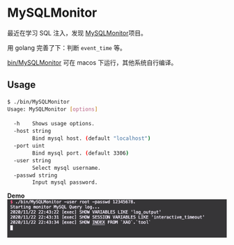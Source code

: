 # MySQLMonitor

最近在学习 SQL 注入，发现 [MySQLMonitor](https://github.com/TheKingOfDuck/MySQLMonitor)项目。

用 golang 完善了下：判断 `event_time` 等。

[bin/MySQLMonitor](./bin/MySQLMonitor) 可在 macos 下运行，其他系统自行编译。

## Usage
```bash
$ ./bin/MySQLMonitor 
Usage: MySQLMonitor [options]

  -h    Shows usage options.
  -host string
        Bind mysql host. (default "localhost")
  -port uint
        Bind mysql port. (default 3306)
  -user string
        Select mysql username.
  -passwd string
        Input mysql password.
```

**Demo**
![](./images/demo.png)
